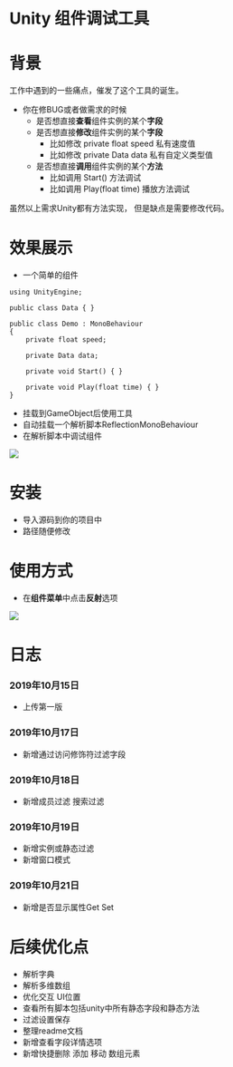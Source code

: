 # Unity 组件调试工具



# 背景
 工作中遇到的一些痛点，催发了这个工具的诞生。
- 你在修BUG或者做需求的时候
	- 是否想直接**查看**组件实例的某个**字段**
	- 是否想直接**修改**组件实例的某个**字段**
		- 比如修改 private float speed 私有速度值
		- 比如修改 private Data data 私有自定义类型值
	- 是否想直接**调用**组件实例的某个**方法**
		- 比如调用 Start() 方法调试
		- 比如调用 Play(float time) 播放方法调试
	
虽然以上需求Unity都有方法实现，
但是缺点是需要修改代码。

# 效果展示
- 一个简单的组件

```
using UnityEngine;

public class Data { }

public class Demo : MonoBehaviour
{
    private float speed;

    private Data data;

    private void Start() { }

    private void Play(float time) { }
}
```

- 挂载到GameObject后使用工具
- 自动挂载一个解析脚本ReflectionMonoBehaviour
- 在解析脚本中调试组件

![](https://i.imgur.com/u48LGS9.png)

# 安装
- 导入源码到你的项目中 
- 路径随便修改


# 使用方式

- 在**组件菜单**中点击**反射**选项


![](https://i.imgur.com/RjorpcQ.png)



# 日志

### 2019年10月15日
- 上传第一版

### 2019年10月17日
- 新增通过访问修饰符过滤字段

### 2019年10月18日
- 新增成员过滤 搜索过滤

### 2019年10月19日
- 新增实例或静态过滤
- 新增窗口模式

### 2019年10月21日
- 新增是否显示属性Get Set

# 后续优化点

- 解析字典
- 解析多维数组
- 优化交互 UI位置
- 查看所有脚本包括unity中所有静态字段和静态方法
- 过滤设置保存
- 整理readme文档
- 新增查看字段详情选项
- 新增快捷删除 添加 移动 数组元素